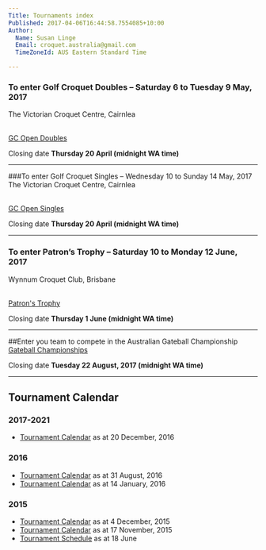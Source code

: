 ```yaml
---
Title: Tournaments index
Published: 2017-04-06T16:44:58.7554085+10:00
Author:
  Name: Susan Linge
  Email: croquet.australia@gmail.com
  TimeZoneId: AUS Eastern Standard Time

---
```

### To enter Golf Croquet Doubles – Saturday 6 to Tuesday 9 May, 2017
The Victorian Croquet Centre, Cairnlea

<br/><a href="/tournaments/2017/gc/open-doubles" class="btn btn-primary btn-lg" role="button">GC Open Doubles</a>

Closing date **Thursday 20 April (midnight WA time)**
________________

###To enter Golf Croquet Singles – Wednesday 10 to Sunday 14 May, 2017
The Victorian Croquet Centre, Cairnlea

<br/><a href="/tournaments/2017/gc/open-singles" class="btn btn-primary btn-lg" role="button">GC Open Singles</a>

Closing date **Thursday 20 April (midnight WA time)**
________________

### To enter Patron’s Trophy – Saturday 10 to Monday 12 June, 2017
Wynnum Croquet Club, Brisbane

<br/><a href="/tournaments/2017/ac/patrons-trophy" class="btn btn-primary btn-lg" role="button">Patron's Trophy</a>

Closing date **Thursday 1 June (midnight WA time)**
________________

##Enter you team to compete in the Australian Gateball Championship
<br/><a href="/tournaments/2017/gb/championships" class="btn btn-primary btn-lg" role="button">Gateball Championships</a>

Closing date **Tuesday 22 August, 2017 (midnight WA time)**
________________

## Tournament Calendar

### 2017-2021
- [Tournament Calendar](/tournaments/aca-tournament-calendar-as-at-20-dec-2016.pdf) as at 20 December, 2016

### 2016
- [Tournament Calendar](/tournaments/aca-tournament-calendar-as-at-31-august-2016.pdf) as at 31 August, 2016
- [Tournament Calendar](/aca-tournament-calendar-as-at-14-january-2016.pdf) as at 14 January, 2016

### 2015
- [Tournament Calendar](/2015-2019-aca-tournament-program-as-at-4-december.pdf) as at 4 December, 2015
- [Tournament Calendar](/2015-2019-aca-tournament-calendar-as-at-17-nov-2015.pdf) as at 17 November, 2015
- [Tournament Schedule](/2015-2019-aca-tournament-program-as-at-18-june-2015-2-.pdf) as at 18 June